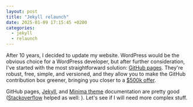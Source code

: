 ```yaml
---
layout: post
title: "Jekyll relaunch"
date: 2025-01-09 17:15:45 +0200
categories: 
  - jekyll
  - relaunch
---
```


After 10 years, I decided to update my website. WordPress would be the obvious choice for a
WordPress developer, but after further consideration, I've started with the most straightforward
solution: [GitHub pages](https://docs.github.com/en/pages/quickstart). They're robust, free, simple,
and versioned, and they allow you to make the
GitHub contribution box greener, bringing you closer to a [$500k offer](https://www.reddit.com/r/jobs/comments/1hptjdq/hired_for_500k_without_interview/).

GitHub pages, [Jekyll](https://jekyllrb.com/),
and [Minima theme](https://github.com/jekyll/minima/tree/2.5-stable) documentation are pretty
good ([Stackoverflow](https://stackoverflow.com/questions/24369257/removing-jekyll-update-from-the-jekyll-urls)
helped as well: ). Let's see if I will need more complex stuff.
